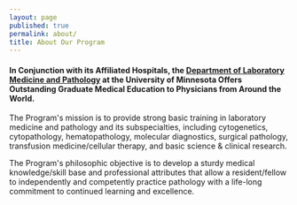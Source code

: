 ```yaml
---
layout: page
published: true
permalink: about/
title: About Our Program
---
```


#### In Conjunction with its Affiliated Hospitals, the [Department of Laboratory Medicine and Pathology](http://pathology.umn.edu) at the University of Minnesota Offers Outstanding Graduate Medical Education to Physicians from Around the World.

The Program's mission is to provide strong basic training in laboratory medicine and pathology and its subspecialties, including cytogenetics, cytopathology, hematopathology, molecular diagnostics, surgical pathology, transfusion medicine/cellular therapy, and basic science & clinical research.

The Program's philosophic objective is to develop a sturdy medical knowledge/skill base and professional attributes that allow a resident/fellow to independently and competently practice pathology with a life-long commitment to continued learning and excellence.